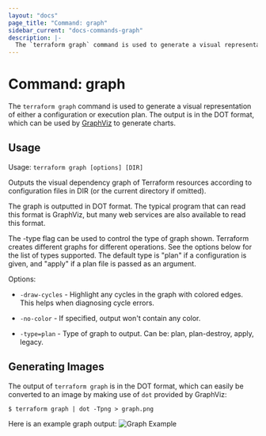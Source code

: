 ```yaml
---
layout: "docs"
page_title: "Command: graph"
sidebar_current: "docs-commands-graph"
description: |-
  The `terraform graph` command is used to generate a visual representation of either a configuration or execution plan. The output is in the DOT format, which can be used by GraphViz to generate charts.
---
```


# Command: graph

The `terraform graph` command is used to generate a visual
representation of either a configuration or execution plan.
The output is in the DOT format, which can be used by
[GraphViz](http://www.graphviz.org) to generate charts.


## Usage

Usage: `terraform graph [options] [DIR]`

Outputs the visual dependency graph of Terraform resources according to
configuration files in DIR (or the current directory if omitted).

The graph is outputted in DOT format. The typical program that can
read this format is GraphViz, but many web services are also available
to read this format.

The -type flag can be used to control the type of graph shown. Terraform
creates different graphs for different operations. See the options below
for the list of types supported. The default type is "plan" if a
configuration is given, and "apply" if a plan file is passed as an
argument.

Options:

* `-draw-cycles`    - Highlight any cycles in the graph with colored edges.
                      This helps when diagnosing cycle errors.

* `-no-color`       - If specified, output won't contain any color.

* `-type=plan`      - Type of graph to output. Can be: plan, plan-destroy, apply, legacy.

## Generating Images

The output of `terraform graph` is in the DOT format, which can
easily be converted to an image by making use of `dot` provided
by GraphViz:

```shell
$ terraform graph | dot -Tpng > graph.png
```

Here is an example graph output:
![Graph Example](graph-example.png)
